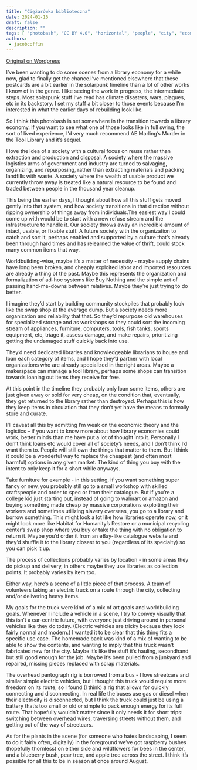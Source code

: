 ```yaml
---
title: "Ciężarówka biblioteczna"
date: 2024-01-16
draft: false
description: ""
tags: [ "photobash", "CC BY 4.0", "horizontal", "people", "city", "economy"]
authors:
 - jacobcoffin
---
```


[Original on Wordpress](https://jacobcoffinwrites.wordpress.com/2024/01/16/library-economy-heavy-items-delivery-collections/)

I’ve been wanting to do some scenes from a library economy for a while now, glad to finally get the chance.I’ve mentioned elsewhere that these postcards are a bit earlier in the solarpunk timeline than a lot of other works I know of in the genre. I like seeing the work in progress, the intermediate steps. Most solarpunk stuff I’ve read has climate disasters, wars, plagues, etc in its backstory. I set my stuff a bit closer to those events because I’m interested in what the earlier days of rebuilding look like.

So I think this photobash is set somewhere in the transition towards a library economy. If you want to see what one of those looks like in full swing, the sort of lived experience, I’d very much recommend AE Marling’s Murder in the Tool Library and it’s sequel.

I love the idea of a society with a cultural focus on reuse rather than extraction and production and disposal. A society where the massive logistics arms of government and industry are turned to salvaging, organizing, and repurposing, rather than extracting materials and packing landfills with waste. A society where the wealth of usable product we currently throw away is treated like a natural resource to be found and traded between people in the thousand year cleanup.

This being the earlier days, I thought about how all this stuff gets moved gently into that system, and how society transitions in that direction without ripping ownership of things away from individuals.The easiest way I could come up with would be to start with a new refuse stream and the infrastructure to handle it. Our society throws away an incredible amount of intact, usable, or fixable stuff. A future society with the organization to catch and sort it, perhaps enabled and supported by a culture that’s already been through hard times and has relearned the value of thrift, could stock many common items that way.

Worldbuilding-wise, maybe it’s a matter of necessity - maybe supply chains have long been broken, and cheaply exploited labor and imported resources are already a thing of the past. Maybe this represents the organization and formalization of ad-hoc systems like Buy Nothing and the simple act of passing hand-me-downs between relatives. Maybe they’re just trying to do better.

I imagine they’d start by building community stockpiles that probably look like the swap shop at the average dump. But a society needs more organization and reliability that that. So they’d repurpose old warehouses for specialized storage and as workshops so they could sort the incoming stream of appliances, furniture, computers, tools, fish tanks, sports equipment, etc, triage it, assess damage, and make repairs, prioritizing getting the undamaged stuff quickly back into use.

They’d need dedicated libraries and knowledgeable librarians to house and loan each category of items, and I hope they’d partner with local organizations who are already specialized in the right areas. Maybe a makerspace can manage a tool library, perhaps some shops can transition towards loaning out items they receive for free.

At this point in the timeline they probably only loan some items, others are just given away or sold for very cheap, on the condition that, eventually, they get returned to the library rather than destroyed. Perhaps this is how they keep items in circulation that they don’t yet have the means to formally store and curate.

I’ll caveat all this by admitting I’m weak on the economic theory and the logistics – if you want to know more about how library economies could work, better minds than me have put a lot of thought into it. Personally I don’t think loans etc would cover all of society’s needs, and I don’t think I’d want them to. People will still own the things that matter to them. But I think it could be a wonderful way to replace the cheapest (and often most harmful) options in any given market. The kind of thing you buy with the intent to only keep it for a short while anyways.

Take furniture for example - in this setting, if you want something super fancy or new, you probably still go to a small workshop with skilled craftspeople and order to spec or from their catalogue. But if you’re a college kid just starting out, instead of going to walmart or amazon and buying something made cheap by massive corporations exploiting their workers and sometimes utilizing slavery overseas, you go to a library and borrow something. This might look a lot like how libraries operate now, or it might look more like Habitat for Humanity’s Restore or a municipal recycling center’s swap shop where you buy or take the thing with no obligation to return it. Maybe you’d order it from an eBay-like catalogue website and they’d shuffle it to the library closest to you (regardless of its specialty) so you can pick it up.

The process of collections probably varies by location - in some areas they do pickup and delivery, in others maybe they use libraries as collection points. It probably varies by item too.

Either way, here’s a scene of a little piece of that process. A team of volunteers taking an electric truck on a route through the city, collecting and/or delivering heavy items.

My goals for the truck were kind of a mix of art goals and worldbuilding goals. Whenever I include a vehicle in a scene, I try to convey visually that this isn’t a car-centric future, with everyone just driving around in personal vehicles like they do today. (Electric vehicles are tricky because they look fairly normal and modern.) I wanted it to be clear that this thing fits a specific use case. The homemade back was kind of a mix of wanting to be able to show the contents, and wanting to imply that this truck wasn’t fabricated new for the city. Maybe it’s like the stuff it’s hauling, secondhand but still good enough for the job. Maybe it’s been pulled from a junkyard and repaired, missing pieces replaced with scrap materials.

The overhead pantograph rig is borrowed from a bus - I love streetcars and similar simple electric vehicles, but I thought this truck would require more freedom on its route, so I found (I think) a rig that allows for quickly connecting and disconnecting. In real life the buses use gas or diesel when their electricity is disconnected, but I think the truck could just be using a battery that’s too small or old or simple to pack enough energy for its full route. That hopefully wouldn’t matter since it only needs it for short trips: switching between overhead wires, traversing streets without them, and getting out of the way of streetcars.

As for the plants in the scene (for someone who hates landscaping, I seem to do it fairly often, digitally) in the foreground we’ve got raspberry bushes (hopefully thornless) on either side and wildflowers for bees in the center, and a blueberry bush, pear tree, and apple tree across the street. I think it’s possible for all this to be in season at once around August.